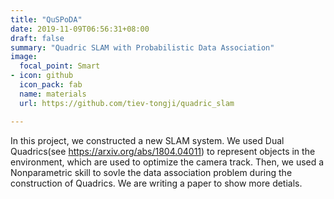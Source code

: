 ```yaml
---
title: "QuSPoDA"
date: 2019-11-09T06:56:31+08:00
draft: false
summary: "Quadric SLAM with Probabilistic Data Association"
image:
  focal_point: Smart
- icon: github
  icon_pack: fab
  name: materials
  url: https://github.com/tiev-tongji/quadric_slam 

---
```

In this project, we constructed a new SLAM system. We used Dual Quadrics(see https://arxiv.org/abs/1804.04011) to represent objects in the environment, which are used to optimize the camera track. Then, we used a Nonparametric skill to sovle the data association problem during the construction of Quadrics. We are writing a paper to show more detials.

